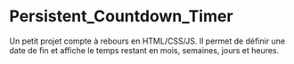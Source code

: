 # Persistent_Countdown_Timer
Un petit projet compte à rebours en HTML/CSS/JS. Il permet de définir une date de fin et affiche le temps restant en mois, semaines, jours et heures.
